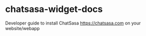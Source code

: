 # chatsasa-widget-docs
Developer guide to install ChatSasa https://chatsasa.com on your website/webapp
